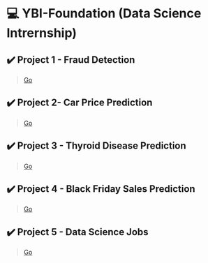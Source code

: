 # 💻 YBI-Foundation (Data Science Intrernship)

## ✔️ Project 1 - Fraud Detection 
> [Go](https://github.com/KaranOO/YBI-Foundation/blob/main/PROJECTS/Credit_Card_Fraud_Detection.ipynb)

## ✔️ Project 2- Car Price Prediction
> [Go](https://github.com/KaranOO/YBI-Foundation/blob/main/PROJECTS/Car_Price_Prediction.ipynb)

## ✔️ Project 3 - Thyroid Disease Prediction
> [Go](https://github.com/KaranOO/YBI-Foundation/blob/main/PROJECTS/Thyroid_Disease_Prediction.ipynb)

## ✔️ Project 4 - Black Friday Sales Prediction
> [Go](https://github.com/KaranOO/YBI-Foundation/blob/main/PROJECTS/Black_Friday_Sales_Prediction.ipynb)

## ✔️ Project 5 - Data Science Jobs
> [Go](https://github.com/KaranOO/YBI-Foundation/blob/main/PROJECTS/Data_Science_Jobs.ipynb)
